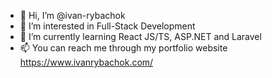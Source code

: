 - 👋 Hi, I’m @ivan-rybachok
- 👀 I’m interested in Full-Stack Development
- 🌱 I’m currently learning React JS/TS, ASP.NET and Laravel
- 📫 You can reach me through my portfolio website https://www.ivanrybachok.com/

<!---
ivan-rybachok/ivan-rybachok is a ✨ special ✨ repository because its `README.md` (this file) appears on your GitHub profile.
You can click the Preview link to take a look at your changes.
--->
